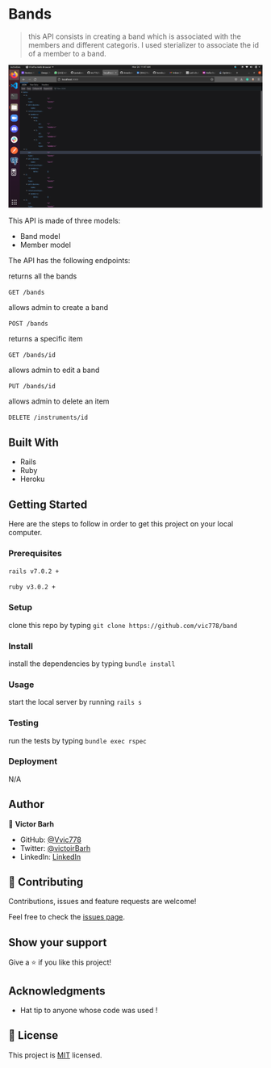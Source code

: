 # Bands

> this API consists in creating a band which is associated with the members and different categoris. I used sterializer to associate the id of a member to a band. 

![Screenshot](https://github.com/vic778/band/blob/master/screen/screen1.png)

This API is made of three models:
- Band model
- Member model


The API has the following endpoints:


returns all the bands

`GET /bands`

allows admin to create a band

`POST /bands`

returns a specific item

`GET /bands/id`

allows admin to edit a band

`PUT /bands/id`

allows admin to delete an item

`DELETE /instruments/id`

## Built With

- Rails
- Ruby 
- Heroku

## Getting Started

Here are the steps to follow in order to get this project on your local computer.

### Prerequisites

`rails v7.0.2 +`

`ruby v3.0.2 +`

### Setup

clone this repo by typing `git clone https://github.com/vic778/band`

### Install

install the dependencies by typing `bundle install`

### Usage

start the local server by running `rails s`

### Testing

run the tests by typing `bundle exec rspec`

### Deployment

N/A

## Author

👤 **Victor Barh**

- GitHub: [@Vvic778](https://github.com/vic778)
- Twitter: [@victoirBarh](https://twitter.com/)
- LinkedIn: [LinkedIn](https://linkedin.com/in/victoir-barh)


## 🤝 Contributing

Contributions, issues and feature requests are welcome!

Feel free to check the [issues page](issues/).

## Show your support

Give a ⭐️ if you like this project!

## Acknowledgments

- Hat tip to anyone whose code was used !

## 📝 License

This project is [MIT](lic.url) licensed.

